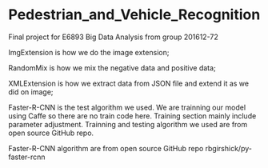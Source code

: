 # Pedestrian_and_Vehicle_Recognition
Final project for E6893 Big Data Analysis from group 201612-72

ImgExtension is how we do the image extension;

RandomMix is how we mix the negative data and positive data;

XMLExtension is how we extract data from JSON file and extend it as we did on image;

Faster-R-CNN is the test algorithm we used. We are trainning our model using Caffe so there are no train code here. Training section mainly include parameter adjustment. Trainning and testing algorithm we used are from open source GitHub repo.

Faster-R-CNN algorithm are from open source GitHub repo rbgirshick/py-faster-rcnn
